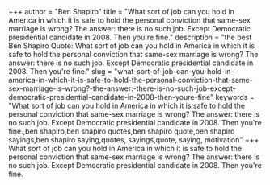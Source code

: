+++
author = "Ben Shapiro"
title = "What sort of job can you hold in America in which it is safe to hold the personal conviction that same-sex marriage is wrong? The answer: there is no such job. Except Democratic presidential candidate in 2008. Then you're fine."
description = "the best Ben Shapiro Quote: What sort of job can you hold in America in which it is safe to hold the personal conviction that same-sex marriage is wrong? The answer: there is no such job. Except Democratic presidential candidate in 2008. Then you're fine."
slug = "what-sort-of-job-can-you-hold-in-america-in-which-it-is-safe-to-hold-the-personal-conviction-that-same-sex-marriage-is-wrong?-the-answer:-there-is-no-such-job-except-democratic-presidential-candidate-in-2008-then-youre-fine"
keywords = "What sort of job can you hold in America in which it is safe to hold the personal conviction that same-sex marriage is wrong? The answer: there is no such job. Except Democratic presidential candidate in 2008. Then you're fine.,ben shapiro,ben shapiro quotes,ben shapiro quote,ben shapiro sayings,ben shapiro saying,quotes, sayings,quote, saying, motivation"
+++
What sort of job can you hold in America in which it is safe to hold the personal conviction that same-sex marriage is wrong? The answer: there is no such job. Except Democratic presidential candidate in 2008. Then you're fine.
